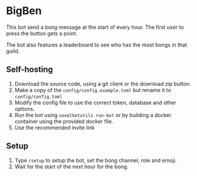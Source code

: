 # BigBen

This bot send a bong message at the start of every hour. The first user to press the button gets a point.

The bot also features a leaderboard to see who has the most bongs in that guild.

## Self-hosting

1. Download the source code, using a git client or the download zip button.
2. Make a copy of the `config/config.example.toml` but rename it to `config/config.toml`
3. Modify the config file to use the correct token, database and other options.
4. Run the bot using `voxelbotutils run-bot` or by building a docker container using the provided docker file.
5. Use the recommended invite link

## Setup

1. Type `/setup` to setup the bot, set the bong channel, role and emoji.
2. Wait for the start of the next hour for the bong.
